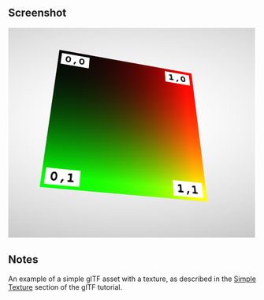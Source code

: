## Screenshot

![screenshot](screenshot/screenshot.png)

## Notes

An example of a simple glTF asset with a texture, as described
in the [Simple Texture](https://github.com/KhronosGroup/glTF-Tutorials/blob/master/gltfTutorial/gltfTutorial_013_SimpleTexture.md)
section of the glTF tutorial.


